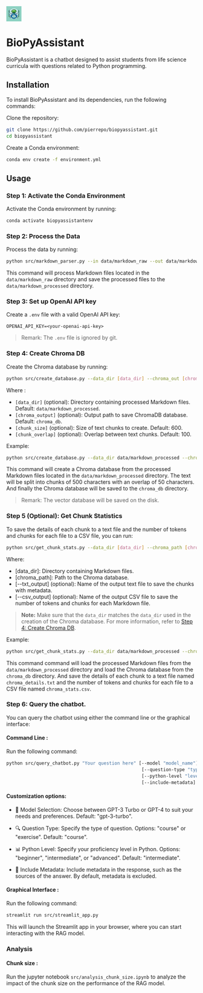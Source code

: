 
<div style="display: flex; align-items: left;">
  <img src="data/logo.webp" alt="Logo" width="40" height="40">
</div>

# BioPyAssistant

BioPyAssistant is a chatbot designed to assist students from life science curricula with questions related to Python programming.


## Installation

To install BioPyAssistant and its dependencies, run the following commands:

Clone the repository:

```bash
git clone https://github.com/pierrepo/biopyassistant.git
cd biopyassistant
```

Create a Conda environment:

```bash
conda env create -f environment.yml
```


## Usage

### Step 1: Activate the Conda Environment

Activate the Conda environment by running:

```bash
conda activate biopyassistantenv
```

### Step 2: Process the Data

Process the data by running:

```bash
python src/markdown_parser.py --in data/markdown_raw --out data/markdown_processed
```

This command will process Markdown files located in the `data/markdown_raw` directory and save the processed files to the `data/markdown_processed` directory.

### Step 3: Set up OpenAI API key

Create a `.env` file with a valid OpenAI API key:

```text
OPENAI_API_KEY=<your-openai-api-key>
```

> Remark: The `.env` file is ignored by git.

### Step 4: Create Chroma DB

Create the Chroma database by running:

```bash
python src/create_database.py --data_dir [data_dir] --chroma_out [chroma_output] --chunk_size [chunk_size] --chunk_overlap [chunk_overlap] 
```
Where :
- `[data_dir]` (optional): Directory containing processed Markdown files. Default: `data/markdown_processed`.
- `[chroma_output]` (optional): Output path to save ChromaDB database. Default: `chroma_db`.
- `[chunk_size]` (optional): Size of text chunks to create. Default: 600.
- `[chunk_overlap]` (optional): Overlap between text chunks. Default: 100.

Example:
  
```bash
python src/create_database.py --data_dir data/markdown_processed --chroma_out chroma_db --chunk_size 500 --chunk_overlap 50
```
This command will create a Chroma database from the processed Markdown files located in the `data/markdown_processed` directory. The text will be split into chunks of 500 characters with an overlap of 50 characters. And finally the Chroma database will be saved to the `chroma_db` directory.

> Remark: The vector database will be saved on the disk.

### Step 5 (Optional): Get Chunk Statistics

To save the details of each chunk to a text file and the number of tokens and chunks for each file to a CSV file, you can run:

```bash
python src/get_chunk_stats.py --data_dir [data_dir] --chroma_path [chroma_path] [--txt_output <txt_output>] [--csv_output <csv_output>]
```

Where:
- [data_dir]: Directory containing Markdown files.
- [chroma_path]: Path to the Chroma database.
- [--txt_output] (optional): Name of the output text file to save the chunks with metadata.
- [--csv_output] (optional): Name of the output CSV file to save the number of tokens and chunks for each Markdown file.

> **Note:** Make sure that the `data_dir` matches the `data_dir` used in the creation of the Chroma database. For more information, refer to [Step 4: Create Chroma DB](#step-4-create-chroma-db).


Example:

```bash
python src/get_chunk_stats.py --data_dir data/markdown_processed --chroma_path chroma_db --txt_output chroma_details.txt --csv_output chroma_stats.csv
```

This command command will load the processed Markdown files from the `data/markdown_processed` directory and load the Chroma database from the `chroma_db` directory. And save the details of each chunk to a text file named `chroma_details.txt` and the number of tokens and chunks for each file to a CSV file named `chroma_stats.csv`.


### Step 6: Query the chatbot.

You can query the chatbot using either the command line or the graphical interface:


#### **Command Line** :

Run the following command:

```bash
python src/query_chatbot.py "Your question here" [--model "model_name"]
                                                  [--question-type "type"]
                                                  [--python-level "level"] 
                                                  [--include-metadata]
```

#### Customization options:

- 🤖 Model Selection: Choose between GPT-3 Turbo or GPT-4 to suit your needs and preferences. Default: "gpt-3-turbo".

- 🔍 Question Type: Specify the type of question. Options: "course" or "exercise". Default: "course".

- 📊 Python Level: Specify your proficiency level in Python. Options: "beginner", "intermediate", or "advanced". Default: "intermediate".

- 📝 Include Metadata: Include metadata in the response, such as the sources of the answer. By default, metadata is excluded.

#### **Graphical Interface** :

Run the following command:

```bash
streamlit run src/streamlit_app.py
```

This will launch the Streamlit app in your browser, where you can start interacting with the RAG model.


### Analysis

#### Chunk size :

Run the jupyter notebook `src/analysis_chunk_size.ipynb` to analyze the impact of the chunk size on the performance of the RAG model.
